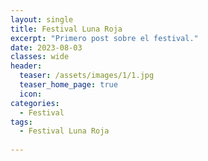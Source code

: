 ```yaml
---
layout: single
title: Festival Luna Roja
excerpt: "Primero post sobre el festival."
date: 2023-08-03
classes: wide
header:
  teaser: /assets/images/1/1.jpg
  teaser_home_page: true
  icon: 
categories:
  - Festival
tags:  
  - Festival Luna Roja
 
---
```


